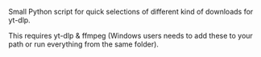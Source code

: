 Small Python script for quick selections of different kind of downloads for yt-dlp.

This requires yt-dlp & ffmpeg (Windows users needs to add these to your path or run everything from the same folder).
